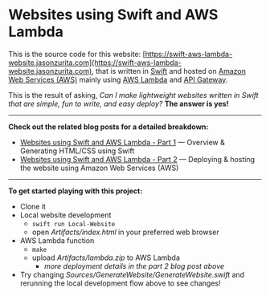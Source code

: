 # Websites using Swift and AWS Lambda

This is the source code for this website: [https://swift-aws-lambda-website.jasonzurita.com](https://swift-aws-lambda-website.jasonzurita.com), that is written in [Swift](https://www.swift.org) and hosted on [Amazon Web Services (AWS)](https://aws.amazon.com) mainly using [AWS Lambda](https://aws.amazon.com/lambda/) and [API Gateway](https://aws.amazon.com/api-gateway/).

This is the result of asking, _Can I make lightweight websites written in Swift that are simple, fun to write, and easy deploy?_ **The answer is yes!**

---

**Check out the related blog posts for a detailed breakdown:**
- [Websites using Swift and AWS Lambda - Part 1](https://jasonzurita.com/websites-using-swift-and-aws-lambda/) — Overview & Generating HTML/CSS using Swift
- [Websites using Swift and AWS Lambda - Part 2](https://jasonzurita.com/websites-using-swift-and-aws-lambda-part-2/) — Deploying & hosting the website using Amazon Web Services (AWS)

---

**To get started playing with this project:**
- Clone it
- Local website development
  + `swift run Local-Website`
  + open _Artifacts/index.html_ in your preferred web browser
- AWS Lambda function
  + `make`
  + upload _Artifacts/lambda.zip_ to AWS Lambda
    + _more deployment details in the part 2 blog post above_
- Try changing _Sources/GenerateWebsite/GenerateWebsite.swift_ and rerunning the local development flow above to see changes!
